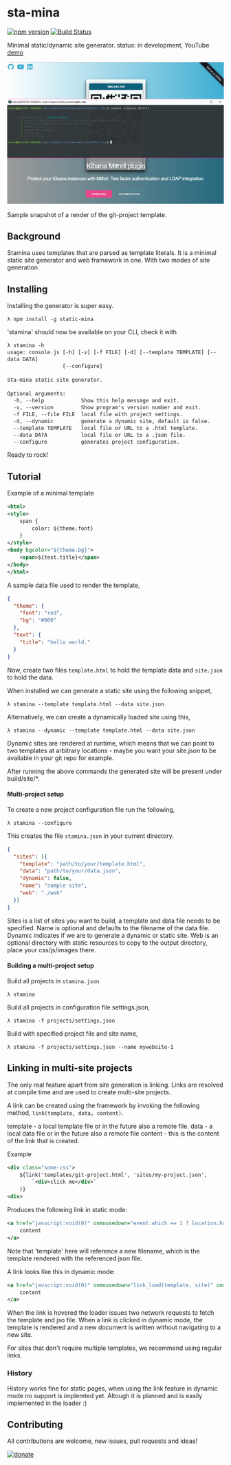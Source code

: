 # sta-mina
[![npm version](https://badge.fury.io/js/static-mina.svg)](https://badge.fury.io/js/static-mina)
[![Build Status](https://travis-ci.org/codingchili/sta-mina.svg?branch=master)](https://travis-ci.org/codingchili/sta-mina)

Minimal static/dynamic site generator. status: in development, YouTube [demo](https://www.youtube.com/watch?v=ZhInxNGllgM) 

![preview](https://raw.githubusercontent.com/codingchili/sta-mina/master/preview.png "Current snapshot version")

Sample snapshot of a render of the git-project template.


## Background
Stamina uses templates that are parsed as template literals. It is a minimal static
site generator and web framework in one. With two modes of site generation.


## Installing
Installing the generator is super easy.

```console
λ npm install -g static-mina
```

'stamina' should now be available on your CLI, check it with
```console
λ stamina -h
usage: console.js [-h] [-v] [-f FILE] [-d] [--template TEMPLATE] [--data DATA]
                  [--configure]

Sta-mina static site generator.

Optional arguments:
  -h, --help            Show this help message and exit.
  -v, --version         Show program's version number and exit.
  -f FILE, --file FILE  local file with project settings.
  -d, --dynamic         generate a dynamic site, default is false.
  --template TEMPLATE   local file or URL to a .html template.
  --data DATA           local file or URL to a .json file.
  --configure           generates project configuration.
``` 

Ready to rock!

## Tutorial

Example of a minimal template

```xml
<html>
<style>
	span {
		color: ${theme.font}
	}
</style>
<body bgcolor="${theme.bg}">
	<span>${text.title}</span>
</body>
</html>
```

A sample data file used to render the template,
```json
{
  "theme": {
    "font": "red",
    "bg": "#000"
  },
  "text": {
    "title": "hello world."
  }
}
```

Now, create two files `template.html` to hold the template data and `site.json` to hold the data.



When installed we can generate a static site using the following snippet,
```console
λ stamina --template template.html --data site.json
```

Alternatively, we can create a dynamically loaded site using this,
```console
λ stamina --dynamic --template template.html --data site.json
```

Dynamic sites are rendered at runtime, which means that we can point to two templates at 
arbitrary locations - maybe you want your site.json to be available in your git repo for example.

After running the above commands the generated site will be present under build/site/*.

#### Multi-project setup
To create a new project configuration file run the following,

```console
λ stamina --configure
```

This creates the file `stamina.json` in your current directory.

```json
{
  "sites": [{
    "template": "path/to/your/template.html",
    "data": "path/to/your/data.json",
    "dynamic": false,
    "name": "sample-site",
    "web": "./web"
  }]
}
```

Sites is a list of sites you want to build, a template and data file needs to be specified.
Name is optional and defaults to the filename of the data file. Dynamic indicates if we are to
generate a dynamic or static site. Web is an optional directory with static resources to copy to the
output directory, place your css/js/images there.

#### Building a multi-project setup
Build all projects in `stamina.json`
```console
λ stamina
```

Build all projects in configuration file settings.json,
```console
λ stamina -f projects/settings.json
```

Build with specified project file and site name,
```console
λ stamina -f projects/settings.json --name mywebsite-1
```

## Linking in multi-site projects
The only real feature apart from site generation is linking. Links are resolved at compile
time and are used to create multi-site projects.

A link can be created using the framework by invoking the following method, `link(template, data, content)`.

template - a local template file or in the future also a remote file.
data 	 - a local data file or in the future also a remote file
content  - this is the content of the link that is created.

Example
```xml
<div class="some-css">
	${link('templates/git-project.html', 'sites/my-project.json', 
		`<div>click me</div>`
	)}
<div>
```

Produces the following link in static mode:

```xml
<a href="javscript:void(0)" onmousedown="event.which == 1 ? location.href='template' : ''">
	content
</a>
```
Note that 'template' here will reference a new filename, which is the template rendered with the referenced json file.

A link looks like this in dynamic mode:

```xml
<a href="javscript:void(0)" onmousedown="link_load(template, site)" onmouseover="link_preload(template, site)">
	content
</a>
```
When the link is hovered the loader issues two network requests to fetch the template and jso file.
When a link is clicked in dynamic mode, the template is rendered and a new document is written
without navigating to a new site.

For sites that don't require multiple templates, we recommend using regular links.

### History

History works fine for static pages, when using the link feature in dynamic mode no support is
implemted yet. Altough it is planned and is easily implemented in the loader :)


## Contributing

All contributions are welcome, new issues, pull requests and ideas! 

[![donate](https://img.shields.io/badge/donate-%CE%9ETH%20/%20%C9%83TC-ff00cc.svg?style=flat&logo=ethereum)](https://commerce.coinbase.com/checkout/673e693e-be6d-4583-9791-611da87861e3)

